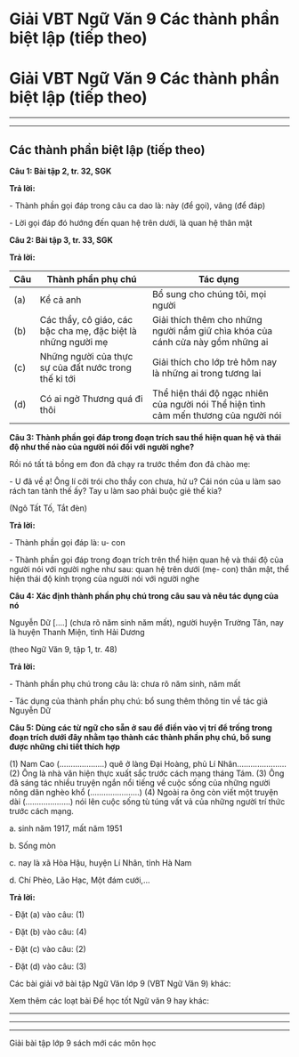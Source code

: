 # Giải VBT Ngữ Văn 9 Các thành phần biệt lập (tiếp theo)

# Giải VBT Ngữ Văn 9 Các thành phần biệt lập (tiếp theo)

* * *

* * *

## Các thành phần biệt lập (tiếp theo)

**Câu 1: Bài tập 2, tr. 32, SGK**

**Trả lời:**

\- Thành phần gọi đáp trong câu ca dao là: này (để gọi), vâng (để đáp)

\- Lời gọi đáp đó hướng đến quan hệ trên dưới, là quan hệ thân mật

**Câu 2: Bài tập 3, tr. 33, SGK**

**Trả lời:**

Câu | Thành phần phụ chú | Tác dụng  
---|---|---  
(a) | Kể cả anh | Bổ sung cho chúng tôi, mọi người  
(b) | Các thầy, cô giáo, các bậc cha mẹ, đặc biệt là những người mẹ | Giải thích thêm cho những người nắm giữ chìa khóa của cánh cửa này gồm những ai  
(c) | Những người của thực sự của đất nước trong thế kỉ tới | Giải thích cho lớp trẻ hôm nay là những ai trong tương lai  
(d) | Có ai ngờ Thương quá đi thôi | Thể hiện thái độ ngạc nhiên của người nói Thể hiện tình cảm mến thương của người nói  
  
**Câu 3: Thành phần gọi đáp trong đoạn trích sau thể hiện quan hệ và thái độ như thế nào của người nói đối với người nghe?**

Rồi nó tất tả bồng em đon đả chạy ra trước thềm đon đả chào mẹ:

\- U đã về ạ! Ông lí cởi trói cho thầy con chưa, hử u? Cái nón của u làm sao rách tan tành thế ấy? Tay u làm sao phải buộc giẻ thế kia?

(Ngô Tất Tố, Tắt đèn) 

**Trả lời:**

\- Thành phần gọi đáp là: u- con

\- Thành phần gọi đáp trong đoạn trích trên thể hiện quan hệ và thái độ của người nói với người nghe như sau: quan hệ trên dưới (mẹ- con) thân mật, thể hiện thái độ kính trọng của người nói với người nghe

**Câu 4: Xác định thành phần phụ chú trong câu sau và nêu tác dụng của nó**

Nguyễn Dữ [....] (chưa rõ năm sinh năm mất), người huyện Trường Tân, nay là huyện Thanh Miện, tình Hải Dương

(theo Ngữ Văn 9, tập 1, tr. 48) 

**Trả lời:**

\- Thành phần phụ chú trong câu là: chưa rõ năm sinh, năm mất

\- Tác dụng của thành phần phụ chú: bổ sung thêm thông tin về tác giả Nguyễn Dữ

**Câu 5: Dùng các từ ngữ cho sẵn ở sau để điền vào vị trí để trống trong đoạn trích dưới đây nhằm tạo thành các thành phần phụ chú, bổ sung được những chi tiết thích hợp**

(1) Nam Cao (....................) quê ở làng Đại Hoàng, phủ Lí Nhân...................... (2) Ông là nhà văn hiện thực xuất sắc trước cách mạng tháng Tám. (3) Ông đã sáng tác nhiều truyện ngắn nổi tiếng về cuộc sống của những người nông dân nghèo khổ (......................) (4) Ngoài ra ông còn viết một truyện dài (....................) nói lên cuộc sống tù túng vất vả của những người trí thức trước cách mạng.

a. sinh năm 1917, mất năm 1951

b. Sống mòn

c. nay là xã Hòa Hậu, huyện Lí Nhân, tỉnh Hà Nam

d. Chí Phèo, Lão Hạc, Một đám cưới,...

**Trả lời:**

\- Đặt (a) vào câu: (1)

\- Đặt (b) vào câu: (4)

\- Đặt (c) vào câu: (2)

\- Đặt (d) vào câu: (3)

Các bài giải vở bài tập Ngữ Văn lớp 9 (VBT Ngữ Văn 9) khác:

Xem thêm các loạt bài Để học tốt Ngữ văn 9 hay khác:

* * *

* * *

* * *

Giải bài tập lớp 9 sách mới các môn học
